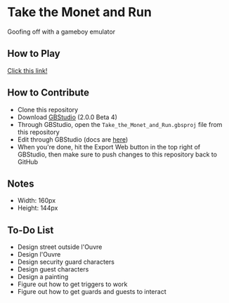 # Take the Monet and Run

Goofing off with a gameboy emulator

## How to Play
[Click this link!](https://callum-mccracken.github.io/Take_the_Monet_and_Run/build/web/)

## How to Contribute
- Clone this repository
- Download [GBStudio](https://chrismaltby.itch.io/gb-studio?download) (2.0.0 Beta 4)
- Through GBStudio, open the `Take_the_Monet_and_Run.gbsproj` file from this repository
- Edit through GBStudio (docs are [here](https://www.gbstudio.dev/printable/))
- When you're done, hit the Export Web button in the top right of GBStudio, then make sure to push changes to this repository back to GitHub

## Notes
- Width: 160px
- Height: 144px

## To-Do List
- Design street outside l'Ouvre
- Design l'Ouvre
- Design security guard characters
- Design guest characters
- Design a painting
- Figure out how to get triggers to work
- Figure out how to get guards and guests to interact
